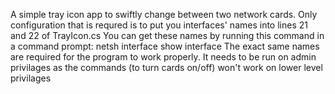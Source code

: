 A simple tray icon app to swiftly change between two network cards.
Only configuration that is requred is to put you interfaces' names into lines 21 and 22 of TrayIcon.cs
You can get these names by running this command in a command prompt: netsh interface show interface
The exact same names are required for the program to work properly.
It needs to be run on admin privilages as the commands (to turn cards on/off) won't work on lower level privilages 
